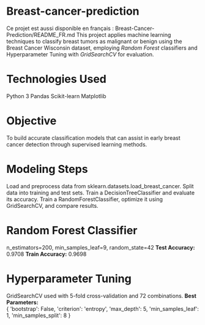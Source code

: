 # Breast-cancer-prediction
Ce projet est aussi disponible en français : Breast-Cancer-Prediction/README_FR.md
This project applies machine learning techniques to classify breast tumors as malignant or benign using the Breast Cancer Wisconsin dataset, employing *Random Forest* classifiers and Hyperparameter Tuning
with *GridSearchCV* for evaluation.
# Technologies Used
Python 3
Pandas
Scikit-learn
Matplotlib
# Objective
To build accurate classification models that can assist in early breast cancer detection through supervised learning methods.
# Modeling Steps
Load and preprocess data from sklearn.datasets.load_breast_cancer.
Split data into training and test sets.
Train a DecisionTreeClassifier and evaluate its accuracy.
Train a RandomForestClassifier, optimize it using GridSearchCV, and compare results.
# Random Forest Classifier
n_estimators=200, min_samples_leaf=9, random_state=42
**Test Accuracy:** 0.9708
**Train Accuracy:** 0.9698
# Hyperparameter Tuning
GridSearchCV used with 5-fold cross-validation and 72 combinations.
**Best Parameters:**  
  {
    'bootstrap': False,
    'criterion': 'entropy',
    'max_depth': 5,
    'min_samples_leaf': 1,
    'min_samples_split': 8
  }

